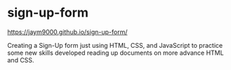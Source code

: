 # sign-up-form
https://jaym9000.github.io/sign-up-form/

Creating a Sign-Up form just using HTML, CSS, and JavaScript to practice some new skills developed reading up documents on more advance HTML and CSS.
